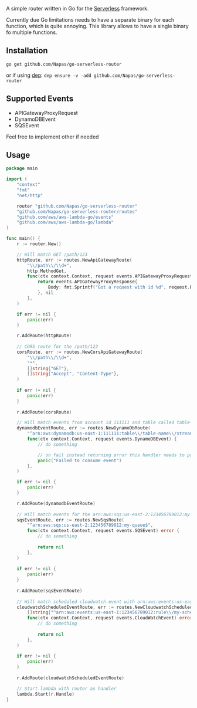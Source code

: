 A simple router written in Go for the [Serverless](https://serverless.com/) framework.

Currently due Go limitations needs to have a separate binary for each function, which is quite annoying. This library allows to have a single binary fo multiple functions.

## Installation
```go get github.com/Napas/go-serverless-router```

or if using [dep](https://github.com/golang/dep):
```dep ensure -v -add github.com/Napas/go-serverless-router```


## Supported Events
* APIGatewayProxyRequest
* DynamoDBEvent
* SQSEvent

Feel free to implement other if needed

## Usage
```go
package main

import (
	"context"
	"fmt"
	"net/http"

	router "github.com/Napas/go-serverless-router"
	"github.com/Napas/go-serverless-router/routes"
	"github.com/aws/aws-lambda-go/events"
	"github.com/aws/aws-lambda-go/lambda"
)

func main() {
	r := router.New()

	// Will match GET /path/123
	httpRoute, err := routes.NewApiGatewayRoute(
		"\\/path\\/\\d+",
		http.MethodGet,
		func(ctx context.Context, request events.APIGatewayProxyRequest) (events.APIGatewayProxyResponse, error) {
			return events.APIGatewayProxyResponse{
				Body: fmt.Sprintf("Got a request with id %d", request.PathParameters["id"]),
			}, nil
		},
	)

	if err != nil {
		panic(err)
	}

	r.AddRoute(httpRoute)
	
	// CORS route for the /path/123
	corsRoute, err := routes.NewCorsApiGatewayRoute(
		"\\/path\\/\\d+", 
		"*", 
		[]string{"GET"}, 
		[]string{"Accept", "Content-Type"},
	)
	
	if err != nil {
		panic(err)
    }
    
	r.AddRoute(corsRoute)

	// Will match events from account id 111111 and table called table-name
	dynamodbEventRoute, err := routes.NewDynamoDbRoute(
		"^arn:aws:dynamodb:us-east-1:111111:table\\/table-name\\/stream.*$",
		func(ctx context.Context, request events.DynamoDBEvent) {
			// do something

			// on fail instead returning error this handler needs to panic
			panic("Failed to consume event")
		},
	)

	if err != nil {
		panic(err)
	}

	r.AddRoute(dynamodbEventRoute)
	
	// Will match events for the arn:aws:sqs:us-east-2:123456789012:my-queue queue.
	sqsEventRoute, err := routes.NewSqsRoute(
		"^arn:aws:sqs:us-east-2:123456789012:my-queue$",
		func(ctx context.Context, request events.SQSEvent) error {
		    // do something
		    
		    return nil
		},
	)
	
	if err != nil {
		panic(err)
	}
	
	r.AddRoute(sqsEventRoute)
	
	// Will match scheduled cloudwatch event with arn:aws:events:us-east-1:123456789012:rule/my-scheduled-rule
	cloudwatchScheduledEventRoute, err := routes.NewCloudwatchScheduledEventRoute(
		[]string{"^arn:aws:events:us-east-1:123456789012:rule\\/my-scheduled-rule$"},
		func(ctx context.Context, request events.CloudWatchEvent) error {
            // do something
            
            return nil
		},
	)
	
	if err != nil {
		panic(err)
	}
	
	r.AddRoute(cloudwatchScheduledEventRoute)

	// Start lambda with router as handler
	lambda.Start(r.Handle)
}

```
